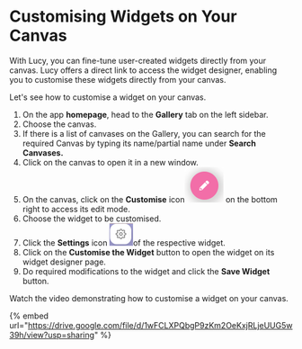 # Customising Widgets on Your Canvas

With Lucy, you can fine-tune user-created widgets directly from your canvas. Lucy offers a direct link to access the widget designer, enabling you to customise these widgets directly from your canvas.

Let's see how to customise a widget on your canvas.

1. On the app **homepage**, head to the **Gallery** tab on the left sidebar.
2. Choose the canvas.
3. If there is a list of canvases on the Gallery, you can search for the required Canvas by typing its name/partial name under **Search Canvases.**
4. Click on the canvas to open it in a new window.
5. On the canvas, click on the **Customise** icon![](<../.gitbook/assets/Customise icon (1).png>) on the bottom right to access its edit mode.
6. Choose the widget to be customised.
7. Click the **Settings** icon ![](<../.gitbook/assets/Settings icon.png>)of the respective widget.
8. Click on the **Customise the Widget** button to open the widget on its widget designer page.
9. Do required modifications to the widget and click the **Save Widget** button.

Watch the video demonstrating how to customise a widget on your canvas.

{% embed url="https://drive.google.com/file/d/1wFCLXPQbgP9zKm2OeKxjRLjeUUG5w39h/view?usp=sharing" %}
